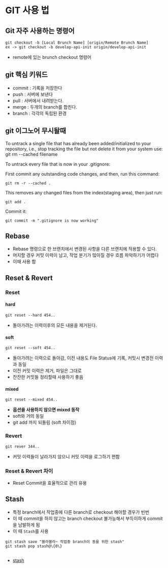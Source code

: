 # GIT 사용 법

## Git 자주 사용하는 명령어

```
git checkout -b [Local Brunch Name] [origin/Remote Brunch Name]
ex -> git checkout -b develop-api-init origin/develop-api-init
```

* remote에 있는 brunch checkout 명령어


## git 핵심 키워드

* commit : 기록을 저장한다
* push : 서버에 보낸다
* pull : 서버에서 내려받는다.
* merge : 두개의  branch를 합친다.
* branch : 각각의 독립된 환경


## git 이그노어 무시돨때

To untrack a single file that has already been added/initialized to your repository, i.e., stop tracking the file but not delete it from your system use: git rm --cached filename

To untrack every file that is now in your .gitignore:

First commit any outstanding code changes, and then, run this command:

```
git rm -r --cached .
```
This removes any changed files from the index(staging area), then just run:

```
git add .
```
Commit it:

```
git commit -m ".gitignore is now working"
```



## Rebase
* Rebase 명령으로 한 브랜치에서 변경된 사항을 다른 브랜치에 적용할 수 있다.
* 머지할 경우 커밋 이력이 남고, 작업 분기가 많아질 경우 흐름 파악하기가 어렵다
* 이때 사용 함


## Reset & Revert

### Reset

#### hard
`git reset --hard 454..`
* 돌아가려는 이력이후의 모든 내용을 제거된다.
#### soft
`git reset --soft 454..`
* 돌아가려는 이력으로 돌아감, 이전 내용도 File Status에 기록, 커밋시 변경전 이력과 동일
* 이전 커밋 이력은 제거, 파일은 그대로
* 잔잔한 커밋들 정리할때 사용하기 좋음
#### mixed
`git reset --mixed 454..`
* **옵션을 사용하지 않으면 mixed 동작**
* soft와 거의 동일
* git add 까지 되돌림 (soft 차이점)

### Revert
`git rever 344..`
* 커밋 이력들이 날라가지 않으니 커밋 이력을 로그하기 편함

### Reset & Revert 차이
* Reset Commit을 효율적으로 관리 유용


## Stash
* 특정 branch에서 작업중에 다른 branch로 checkout 해야할 경우가 빈번
* 이 때 commit을 하지 않고는 branch checkout 불가능해서 부득이하게 commit을 남발하게 됨
* 이 때 `Stash`를 사용

```
git stash save "블라블라~ 작업중 branch이 동을 위한 stash"
git stash pop stash@\{0\}
```
##
* [stash](https://blog.outsider.ne.kr/788)
